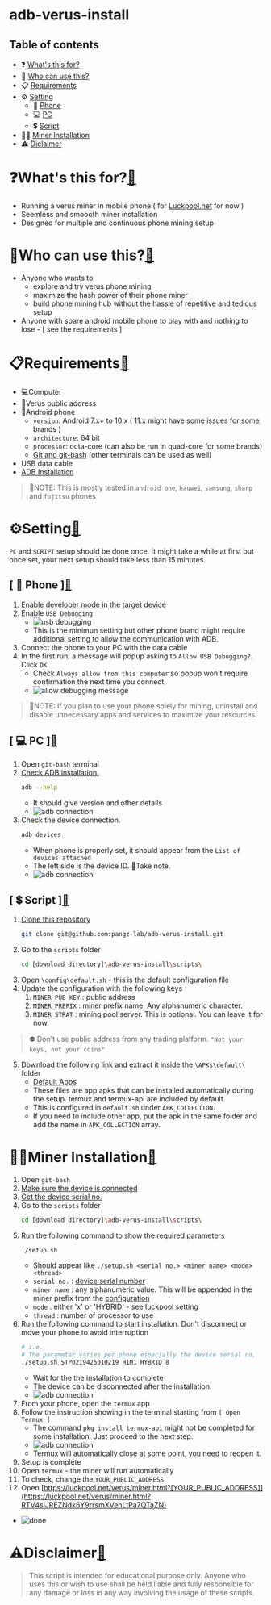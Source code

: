# adb-verus-install
## Table of contents<a name='toc'></a>
- ❓ [What's this for?](#what-for)
- 🙈 [Who can use this?](#what-use)
- 📋 [Requirements](#requirements)
- ⚙️ [Setting](#setting)
    - 📱 [Phone](#setup-phone)
    - 💻 [PC](#setup-pc)
    - 💲 [Script](#setup-script)
- 👨‍💻 [Miner Installation](#miner-installation)
- ⚠️ [Diclaimer](#disclaimer)
# ❓What's this for?<a name='what-for'></a>[🔗](#toc)
* Running a verus miner in mobile phone ( for [Luckpool.net](https://luckpool.net/verus/connect.html) for now )
* Seemless and smoooth miner installation
* Designed for multiple and continuous phone mining setup

# 🙈Who can use this?<a name='what-use'></a>[🔗](#toc)
* Anyone who wants to
    - explore and try verus phone mining
    - maximize the hash power of their phone miner
    - build phone mining hub without the hassle of repetitive and tedious setup
* Anyone with spare android mobile phone to play with and nothing to lose - [ see the requirements ]

# 📋Requirements<a name='requirements'></a>[🔗](#toc)
* 💻Computer
* 🔑Verus public address
* 📱Android phone
  - `version`: Android 7.x+ to 10.x ( 11.x might have some issues for some brands )
  - `architecture`: 64 bit 
  - `processor`: octa-core (can also be run in quad-core for some brands)
  - [Git and git-bash](https://git-scm.com/downloads) (other terminals can be used as well)
* USB data cable
* [ADB Installation](https://developer.android.com/studio/releases/platform-tools)
> 📌NOTE:
> This is mostly tested in `android one`, `hauwei`, `samsung`, `sharp` and `fujitsu` phones


# ⚙️Setting<a name='setting'></a>[🔗](#toc)
`PC` and `SCRIPT` setup should be done once. It might take a while at first but once set, your next setup should take less than 15 minutes.

## [ 📱 Phone ]<a name='setup-phone'></a>[🔗](#toc)
 1. [Enable developer mode in the target device](https://duckduckgo.com/?q=how+to+enable+developer+mode+android&t=newext&atb=v286-1&ia=web)
 2. Enable `USB Debugging`
    - ![usb debugging](https://github.com/pangz-lab/adb-verus-install/blob/main/scripts/readme_assets/usbdebug.png?raw=true)
    - This is the minimun setting but other phone brand might require additional setting to allow the communication with ADB.
 3. Connect the phone to your PC with the data cable
 4. In the first run, a message will popup asking to `Allow USB Debugging?`. Click `OK`.
    - Check `Always allow from this computer` so popup won't require confirmation the next time you connect.
    - ![allow debugging message](https://www.howtogeek.com/wp-content/uploads/2016/04/Screenshot_20160419-094818.png)
> 📌NOTE:
> If you plan to use your phone solely for mining, uninstall and disable unnecessary apps and services to maximize your resources.
## [ 💻 PC ]<a name='setup-pc'></a>[🔗](#toc)
 1. Open `git-bash` terminal
 2. [Check ADB installation.](https://duckduckgo.com/?q=how+to+install+ADB&t=newext&atb=v286-1&ia=web)
    ```bash
    adb --help
    ```
    - It should give version and other details
    - ![adb connection](https://github.com/pangz-lab/adb-verus-install/blob/main/scripts/readme_assets/adb2.png?raw=true)
 3. Check the device connection.<a name="Adb-connected-device"></a>
    ```bash
    adb devices
    ```
    - When phone is properly set, it should appear from the `List of devices attached`
    - The left side is the device ID. 📌Take note. <a name="Adb-device-id"></a>
    - ![adb connection](https://github.com/pangz-lab/adb-verus-install/blob/main/scripts/readme_assets/adb1.png?raw=true)
## [ 💲 Script ]<a name='setup-script'></a>[🔗](#toc)
 1. [Clone this repository](https://github.com/pangz-lab/adb-verus-install/tree/main)
    ```bash
    git clone git@github.com:pangz-lab/adb-verus-install.git
    ```
 2. Go to the `scripts` folder
    ```bash
    cd [download directory]\adb-verus-install\scripts\
    ```
 3. Open `\config\default.sh` - this is the default configuration file
 4. Update the configuration with the following keys
    1. `MINER_PUB_KEY` : public address
    2. `MINER_PREFIX` : miner prefix name. Any alphanumeric character. <a name="conf-key-miner-prefix"></a>
    3. `MINER_STRAT` : mining pool server. This is optional. You can leave it for now.

> ⛔️ Don't use public address from any trading platform. `"Not your keys, not your coins"`

 5. Download the following link and extract it inside the `\APKs\default\` folder
    - [Default Apps](https://drive.google.com/file/d/1aD-foW03mh0YINDl7_P6AcCv3oj4wDu6/view?usp=sharing)
    - These files are app apks that can be installed automatically during the setup. termux and termux-api are included by default.
    - This is configured in `default.sh` under `APK_COLLECTION`.
    - If you need to include other app, put the apk in the same folder and add the name in `APK_COLLECTION` array.

 # 👨‍💻Miner Installation<a name='miner-installation'></a>[🔗](#toc)
 1. Open `git-bash`
 2. [Make sure the device is connected](#Adb-connected-device)
 3. [Get the device serial no.](#Adb-device-id)
 4. Go to the `scripts` folder
    ```bash
    cd [download directory]\adb-verus-install\scripts\
    ```
 5. Run the following command to show the required parameters
    ```bash
    ./setup.sh
    ```
    - Should appear like `./setup.sh <serial no.> <miner name> <mode> <thread>`
    - `serial no.` : [device serial number](#Adb-device-id)
    - `miner name` : any alphanumeric value. This will be appended in the miner prefix from the [configuration](#conf-key-miner-prefix)
    - `mode` : either 'x' or 'HYBRID' - [see luckpool setting](https://luckpool.net/verus/connect.html)
    - `thread` : number of processor to use
 6. Run the following command to start installation. Don't disconnect or move your phone to avoid interruption
    ```bash
    # i.e. 
    # The parameter varies per phone especially the device serial no.
    ./setup.sh STP0219425010219 H1M1 HYBRID 8
    ```
    - Wait for the the installation to complete
    - The device can be disconnected after the installation.
    - ![adb connection](https://github.com/pangz-lab/adb-verus-install/blob/main/scripts/readme_assets/setup1.png?raw=true)
 7. From your phone, open the `termux` app
 8. Follow the instruction showing in the terminal starting from `[ Open Termux ]`
    - The command `pkg install termux-api` might not be completed for some installation. Just proceed to the next step.
    - ![adb connection](https://github.com/pangz-lab/adb-verus-install/blob/main/scripts/readme_assets/setup2.png?raw=true)
    - Termux will automatically close at some point, you need to reopen it.
 9. Setup is complete
 10. Open `termux` - the miner will run automatically
 11. To check, change the `YOUR_PUBLIC_ADDRESS`
 12. Open [https://luckpool.net/verus/miner.html?[YOUR_PUBLIC_ADDRESS]](https://luckpool.net/verus/miner.html?RTV4siJREZNdk6Y9rrsmXVehLtPa7QTaZN)
 - ![done](https://images.techhive.com/images/article/2014/01/sheldon_thats_how_its_done-580-100221962-orig.gif)


# ⚠️Disclaimer<a name='disclaimer'></a>[🔗](#toc)
> This script is intended for educational purpose only. Anyone who uses this or wish to use shall be held liable and fully responsible for any damage or loss in any way involving the usage of these scripts.